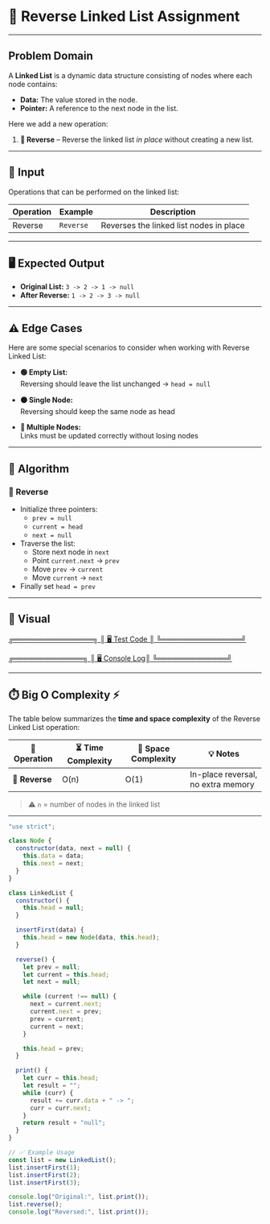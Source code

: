 # 📝 Reverse Linked List Assignment

---

## **Problem Domain**
A **Linked List** is a dynamic data structure consisting of nodes where each node contains:

- **Data:** The value stored in the node.  
- **Pointer:** A reference to the next node in the list.  

Here we add a new operation:

1. **🔄 Reverse** – Reverse the linked list *in place* without creating a new list.

---

## 🎯 Input
Operations that can be performed on the linked list:

| Operation | Example | Description |
|-----------|---------|-------------|
| Reverse   | `Reverse` | Reverses the linked list nodes in place |

---

## 🖥️ Expected Output
- **Original List:** `3 -> 2 -> 1 -> null`  
- **After Reverse:** `1 -> 2 -> 3 -> null`  

---

## ⚠️ **Edge Cases**

Here are some special scenarios to consider when working with Reverse Linked List:

- **🟢 Empty List:**  
  Reversing should leave the list unchanged → `head = null`  

- **🟠 Single Node:**  
  Reversing should keep the same node as head  

- **🔴 Multiple Nodes:**  
  Links must be updated correctly without losing nodes  

---

## 🧠 **Algorithm**

### **🔄 Reverse**
- Initialize three pointers:  
  - `prev = null`  
  - `current = head`  
  - `next = null`  
- Traverse the list:  
  - Store next node in `next`  
  - Point `current.next` → `prev`  
  - Move `prev` → `current`  
  - Move `current` → `next`  
- Finally set `head = prev`  

---
## 👀 Visual
[╔════════════════╗
║ 🖥️ Test Code ║
╚════════════════╝ ](./docs/reverse-test.PNG)
>
[╔══════════════╗
║ 🖥️ Console Log║
╚══════════════╝ ](./docs/reverse-console.PNG)
 >

---
## ⏱️ **Big O Complexity** ⚡

The table below summarizes the **time and space complexity** of the Reverse Linked List operation:

| 🔹 Operation | ⏳ Time Complexity | 💾 Space Complexity | 💡 Notes |
|-------------|-----------------|------------------|----------|
| **🔄 Reverse** | O(n) | O(1) | In-place reversal, no extra memory |

> ⚠️ `n` = number of nodes in the linked list  
---

```javascript
"use strict";

class Node {
  constructor(data, next = null) {
    this.data = data;
    this.next = next;
  }
}

class LinkedList {
  constructor() {
    this.head = null;
  }

  insertFirst(data) {
    this.head = new Node(data, this.head);
  }

  reverse() {
    let prev = null;
    let current = this.head;
    let next = null;

    while (current !== null) {
      next = current.next;
      current.next = prev;
      prev = current;
      current = next;
    }

    this.head = prev;
  }

  print() {
    let curr = this.head;
    let result = "";
    while (curr) {
      result += curr.data + " -> ";
      curr = curr.next;
    }
    return result + "null";
  }
}

// ✅ Example Usage
const list = new LinkedList();
list.insertFirst(1);
list.insertFirst(2);
list.insertFirst(3);

console.log("Original:", list.print());
list.reverse();
console.log("Reversed:", list.print());